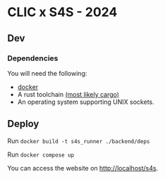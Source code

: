 # CLIC x S4S - 2024

## Dev

### Dependencies

You will need the following:

- [docker](https://www.docker.com/get-started/)
- A rust toolchain [(most likely cargo)](https://github.com/rust-lang/cargo)
- An operating system supporting UNIX sockets.

## Deploy

Run `docker build -t s4s_runner ./backend/deps`

Run `docker compose up`

You can access the website on <http://localhost/s4s>.
